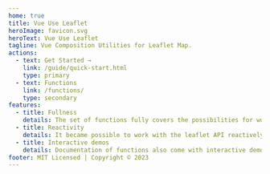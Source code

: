 ```yaml
---
home: true
title: Vue Use Leaflet
heroImage: favicon.svg
heroText: Vue Use Leaflet
tagline: Vue Composition Utilities for Leaflet Map.
actions:
  - text: Get Started →
    link: /guide/quick-start.html
    type: primary
  - text: Functions
    link: /functions/
    type: secondary
features:
  - title: Fullness
    details: The set of functions fully covers the possibilities for working with the map and more
  - title: Reactivity
    details: It became possible to work with the leaflet API reactively
  - title: Interactive demos
    details: Documentation of functions also come with interactive demos
footer: MIT Licensed | Copyright © 2023
---
```

